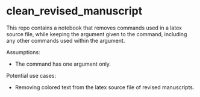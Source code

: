 # clean_revised_manuscript

This repo contains a notebook that removes commands used in a latex source file, while keeping the argument given to the command, including any other commands used within the argument.

Assumptions:

- The command has one argument only.

Potential use cases:

- Removing colored text from the latex source file of revised manuscripts. 